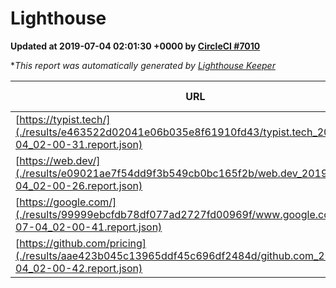 
# Lighthouse

**Updated at 2019-07-04 02:01:30 +0000 by [CircleCI #7010](https://circleci.com/gh/ItinerisLtd/lighthouse-keeper-example/7010)**

**This report was automatically generated by [Lighthouse Keeper](https://github.com/itinerisltd/lighthouse-keeper)*

| URL | Performance | Accessibility | Best Practices | SEO | PWA | Updated At |
| --- | --- | --- | --- | --- | --- | --- |
| [https://typist.tech/](./results/e463522d02041e06b035e8f61910fd43/typist.tech_2019-07-04_02-00-31.report.json) | 1 |  |  |  |  | 2019-07-04T02:00:31.428Z |
| [https://web.dev/](./results/e09021ae7f54dd9f3b549cb0bc165f2b/web.dev_2019-07-04_02-00-26.report.json) | 0.93 | 0.9 | 1 | 0.97 | 1 | 2019-07-04T02:00:26.259Z |
| [https://google.com/](./results/99999ebcfdb78df077ad2727fd00969f/www.google.com_2019-07-04_02-00-41.report.json) | 0.94 | 0.88 | 0.93 | 0.83 | 0.56 | 2019-07-04T02:00:41.690Z |
| [https://github.com/pricing](./results/aae423b045c13965ddf45c696df2484d/github.com_2019-07-04_02-00-42.report.json) | 0.83 | 0.93 | 0.93 | 0.92 | 0.56 | 2019-07-04T02:00:42.905Z |
